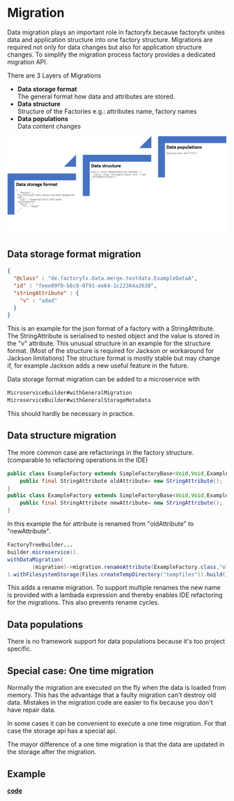 # Migration
Data migration plays an important role in factoryfx because factoryfx unites data and application structure into one factory structure. Migrations are required not only for data changes but also for application structure changes. 
To simplify the migration process factory provides a dedicated migration API.

There are 3 Layers of Migrations
* **Data storage format**<br> The general format how data and attributes are stored.
* **Data structure**<br> Structure of the Factories e.g.: attributes name, factory names
* **Data populations**<br> Data content changes

![aoverview](overview.png)
## Data storage format migration
```json
{
  "@class" : "de.factoryfx.data.merge.testdata.ExampleDataA",
  "id" : "feee09f0-b6c0-0f93-ee64-1c22364a2630",
  "stringAttribute" : {
    "v" : "adad"
  }
}
```
This is an example for the json format of a factory with a StringAttribute.
The StringAttribute is serialised to nested object and the value is stored in the "v" attribute. 
This unusual structure in an example for the structure format.
(Most of the structure is required for Jackson or workaround for Jackson limitations)
The structure format is mostly stable but may change if, for example Jackson adds a new useful feature in the future.

Data storage format migration can be added to a microservice with 
```java 
MicroserviceBuilder#withGeneralMigration
MicroserviceBuilder#withGeneralStorageMetadata
```
This should hardly be necessary in practice.

## Data structure migration
The more common case are refactorings in the factory structure. (comparable to refactoring operations in the IDE)
```java
public class ExampleFactory extends SimpleFactoryBase<Void,Void,ExampleFactory> {
    public final StringAttribute oldAttribute= new StringAttribute();
}
public class ExampleFactory extends SimpleFactoryBase<Void,Void,ExampleFactory> {
    public final StringAttribute newAttribute= new StringAttribute();
}
```
In this example the for attribute is renamed from "oldAttribute" to "newAttribute".

```java
FactoryTreeBuilder...
builder.microservice().
withDataMigration(
        (migration)->migration.renameAttribute(ExampleFactory.class,"oldAttribute",(rf)->rf.newAttribute)
).withFilesystemStorage(Files.createTempDirectory("tempfiles")).build();
```
This adds a rename migration. To support multiple renames the new name is provided with a lambada expression and thereby enables IDE refactoring for the migrations. This also prevents rename cycles.

## Data populations
There is no framework support for data populations because it's too project specific.


## Special case: One time migration
Normally the migration are executed on the fly when the data is loaded from memory. 
This has the advantage that a faulty migration can't destroy old data. Mistakes in the migration code are easier to fix because you don't have repair data. 

In some cases it can be convenient to execute a one time migration. For that case the storage api has a special api.

The mayor difference of a one time migration is that the data are updated in the storage after the migration. 



## Example
[**code**](https://github.com/factoryfx/factoryfx/tree/master/docu/src/main/java/de/factoryfx/docu/migration)